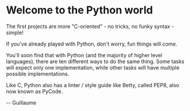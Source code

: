 # Welcome to the Python world

The first projects are more "C-oriented" - no tricks, no funky syntax - simple!



If you've already played with Python, don't worry, fun things will come.



You'll soon find that with Python (and the majority of higher level languages), there are ten different ways to do the same thing. Some tasks will expect only one implementation, while other tasks will have multiple possible implementations.



Like C, Python also has a linter / style guide like Betty, called PEP8, also now known as PyCode.



-- Guillaume
